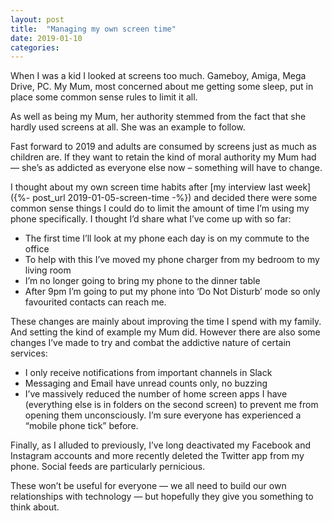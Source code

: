 ```yaml
---
layout: post
title:  "Managing my own screen time"
date: 2019-01-10  
categories:
---
```

When I was a kid I looked at screens too much. Gameboy, Amiga, Mega Drive, PC. My Mum, most concerned about me getting some sleep, put in place some common sense rules to limit it all.

As well as being my Mum, her authority stemmed from the fact that she hardly used screens at all. She was an example to follow.

Fast forward to 2019 and adults are consumed by screens just as much as children are. If they want to retain the kind of moral authority my Mum had — she’s as addicted as everyone else now – something will have to change.

I thought about my own screen time habits after [my interview last week]({%- post_url 2019-01-05-screen-time -%}) and decided there were some common sense things I could do to limit the amount of time I’m using my phone specifically. I thought I’d share what I’ve come up with so far:

- The first time I’ll look at my phone each day is on my commute to the office
- To help with this I’ve moved my phone charger from my bedroom to my living room
- I’m no longer going to bring my phone to the dinner table
- After 9pm I’m going to put my phone into ‘Do Not Disturb’ mode so only favourited contacts can reach me.

These changes are mainly about improving the time I spend with my family. And setting the kind of example my Mum did. However there are also some changes I’ve made to try and combat the addictive nature of certain services:

- I only receive notifications from important channels in Slack
- Messaging and Email have unread counts only, no buzzing
- I’ve massively reduced the number of home screen apps I have (everything else is in folders on the second screen) to prevent me from opening them unconsciously. I’m sure everyone has experienced a “mobile phone tick” before.

Finally, as I alluded to previously, I’ve long deactivated my Facebook and Instagram accounts and more recently deleted the Twitter app from my phone. Social feeds are particularly pernicious.

These won’t be useful for everyone — we all need to build our own relationships with technology — but hopefully they give you something to think about.
